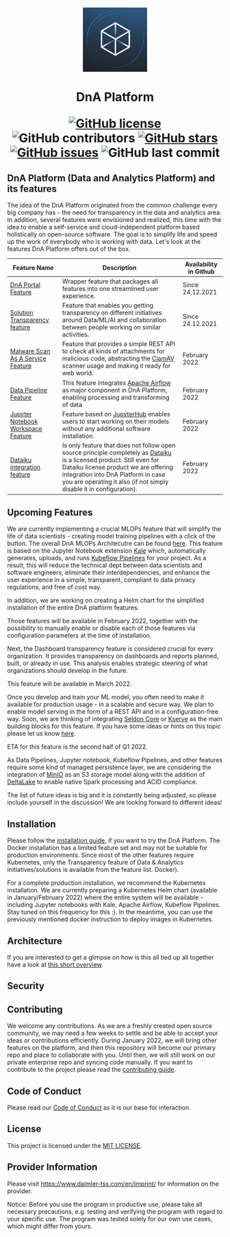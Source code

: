 <!-- SPDX-License-Identifier: MIT -->

<p align="center">
<img alt="DnA Logo" src="./packages/frontend/public/images/solutionLogoImages/thumbnails/default.jpg" height="150" style="max-width:100%">
</p>
<h1 align="center">DnA Platform
<p align="center">
<a href="https://github.com/Daimler/DnA/blob/master/LICENSE"><img alt="GitHub license" src="https://img.shields.io/github/license/Daimler/DnA?color=blue"></a>
<img alt="GitHub contributors" src="https://img.shields.io/github/contributors/Daimler/DnA?color=blue">
<a href="https://github.com/Daimler/DnA/stargazers"><img alt="GitHub stars" src="https://img.shields.io/github/stars/Daimler/DnA?color=blue"></a>
<a href="https://github.com/Daimler/DnA/issues"><img alt="GitHub issues" src="https://img.shields.io/github/issues/Daimler/DnA?color=blue"></a>
<img alt="GitHub last commit" src="https://img.shields.io/github/last-commit/Daimler/DnA?color=blue">  
</h1>
</p>

## DnA Platform (Data and Analytics Platform) and its features

The idea of the DnA Platform originated from the common challenge every big company has - the need for transparency in the data and analytics area. In addition, several features were envisioned and realized, this time with the idea to enable a self-service and cloud-independent platform based holistically on open-source software. The goal is to simplify life and speed up the work of everybody who is working with data. Let's look at the features DnA Platform offers out of the box.

| Feature Name  | Description  | Availability in Github  | 
|---|---|---|
| [DnA Portal Feature](./docs/DnAPortal.md)    | Wrapper feature that packages all features into one streamlined user experience.  | Since 24.12.2021  | 
| [Solution Transparency feature](./docs/DnATransparency.md)    | Feature that enables you getting transparency on different initiatives around Data/ML/AI and collaboration between people working on similar activities.  | Since 24.12.2021  | 
| [Malware Scan As A Service Feature](./docs/DnAMalwareScanAsAService.md)  |  Feature that provides a simple REST API to check all kinds of attachments for malicious code, abstracting the [ClamAV](https://github.com/Cisco-Talos/clamav) scanner usage and making it ready for web world.  | February 2022   | 
|  [Data Pipeline Feature](./docs/DnADataPipeline.md)  | This feature integrates [Apache Airflow](https://github.com/apache/airflow) as major component in DnA Platform, enabling processing and transforming of data  | February 2022  | 
|  [Jupyter Notebook Workspace Feature](./docs/DnAJupyterNotebookWorkspace.md)  | Feature based on [JupyterHub](https://github.com/jupyterhub/jupyterhub) enables users to start working on their models without any additional software installation.   | February 2022   |  
| [Dataiku integration feature](./docs/DnADataikuWorkspace.md)   | Is only feature that does not follow open source principle completely as [Dataiku](https://doc.dataiku.com/dss/latest/concepts/index.html) is a licensed product. Still even for Dataiku license product we are offering integration into DnA Platform in case you are operating it also (if not simply disable it in configuration).  | February 2022  |  


 

## Upcoming Features

We are currently implementing a crucial MLOPs feature that will simplify the life of data scientists - creating model training pipelines with a click of the button. The overall DnA MLOPs Architecutre can be found [here](https://github.com/Daimler/DnA/blob/master/docs/DnAMLOPsArchitecture.md). This feature is based on the Jupyter Notebook extension [Kale](https://github.com/kubeflow-kale/kale) which, automatically generates, uploads, and runs  [Kubeflow Pipelines](https://github.com/kubeflow/pipelines) for your project. As a result, this will reduce the technical dept between data scientists and software engineers, eliminate their interdependencies, and enhance the user experience in a simple, transparent, compliant to data privacy regulations, and free of cost way.

In addition, we are working on creating a Helm chart for the simplified installation of the entire DnA platform features.

Those features will be available in February 2022,  together with the possibility to manually enable or disable each of those features via configuration parameters at the time of installation.

Next, the Dashboard transparency feature is considered crucial for every organization. It provides transparency on dashboards and reports planned, built, or already in use. This analysis enables strategic steering of what organizations should develop in the future.

This feature will be available in March 2022.

Once you develop and train your ML model, you often need to make it available for production usage - in a scalable and secure way. We plan to enable model serving in the form of a REST API and in a configuration-free way. Soon, we are thinking of integrating [Seldon Core](https://github.com/SeldonIO/seldon-core) or [Kserve](https://github.com/kserve/kserve) as the main building blocks for this feature. If you have some ideas or hints on this topic please let us know [here](https://github.com/Daimler/DnA/issues).

ETA for this feature is the second half of Q1 2022.

As Data Pipelines, Jupyter notebook, Kubeflow Pipelines, and other features require some kind of managed persistence layer, we are considering the integration of  [MinIO](https://github.com/minio/minio) as an S3 storage model along with the addition of [DeltaLake](https://github.com/delta-io/delta) to enable native Spark processing and ACID compliance.

The list of future ideas is big and it is constantly being adjusted, so please include yourself in the discussion! We are looking forward to different ideas!

## Installation

Please follow the [installation guide](./docs/SETUP-DOCKER-COMPOSE.md), if you want to try the DnA Platform. The Docker installation has a limited feature set and may not be suitable for production environments. Since most of the other features require Kubernetes, only the Transparency feature of Data & Analytics initiatives/solutions is available from the feature list. Docker).

For a complete production installation, we recommend the Kubernetes installation. We are currently preparing a Kubernetes Helm chart (available in January/February 2022) where the entire system will be available - including Jupyter notebooks with Kale, Apache Airflow, Kubeflow Pipelines. Stay tuned on this frequency for this :). In the meantime, you can use the previously mentioned docker instruction to deploy images in Kubernetes.

## Architecture

If you are interested to get a glimpse on how is this all tied up all together have a look at [this short overview](./docs/DnAArchitecture.md).

## Security

## Contributing

We welcome any contributions. As we are a freshly created open source community, we may need a few weeks to settle and be able to accept your ideas or contributions efficiently. During January 2022, we will bring other features on the platform, and then this repository will become our primary repo and place to collaborate with you. Until then, we will still work on our private enterprise repo and syncing code manually. If you want to contribute to the project please read the [contributing guide](CONTRIBUTING.md).

## Code of Conduct

Please read our [Code of Conduct](https://github.com/Daimler/daimler-foss/blob/master/CODE_OF_CONDUCT.md) as it is our base for interaction.

## License

This project is licensed under the [MIT LICENSE](LICENSE).

## Provider Information

Please visit <https://www.daimler-tss.com/en/imprint/> for information on the provider.

Notice: Before you use the program in productive use, please take all necessary precautions,
e.g. testing and verifying the program with regard to your specific use.
The program was tested solely for our own use cases, which might differ from yours.
